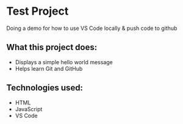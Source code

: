 # Test Project

Doing a demo for how to use VS Code locally & push code to github

## What this project does:
- Displays a simple hello world message
- Helps learn Git and GitHub

## Technologies used:
- HTML
- JavaScript
- VS Code